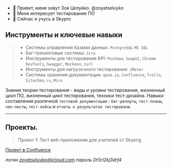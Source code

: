 - 👋 Привет, меня зовут Зоя Целуйко. @zoyatseluyko
- 👀 Меня интересует тестирование ПО
- 🌱 Сейчас я учусь в Skypro

## Инструменты и ключевые навыки

> - Системы управления базами данных: ``PostgreSQL`` ``MS SQL``
> - Баг-трекинговые системы: ``Jira``
> - Инструменты для тестирования API:  ``Postman``, ``SoapUI``, ``Chrome DevTools``, ``Swagger``, ``Mockoon``, ``curl``
> - Инструменты для нагрузочного тестирования: ``JMeter``
> - Системы хранения документации: ``qase.io``, ``Confluence``, ``Trello``, ``Sitechko.ru``, ``Miro``

Знание теории тестирования - виды и уровни тестирования, жизненный цикл ПО, жизненный цикл тестирования, техники тест-дизайна.
Навыки составления различной ``тестовой документации`` : ``баг-репорты``, ``тест-планы``, ``чек-листы``, ``тест-кейсы`` и ``отчеты о результатах тестировани``.

---
## Проекты.
> Проект 1: Тест веб-приложения для учителей от Skyeng

[Проект в Confluence](https://qa-bug-bug-report.atlassian.net/wiki/spaces/~63d1a64169f341de3f3d049a/pages/425985/1+2)

*логин zoyatseluyko@icloud.com*
*пароль Dt1ct2kj3drf4*






